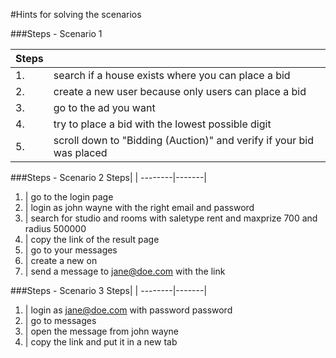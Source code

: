 #Hints for solving the scenarios

###Steps - Scenario 1

Steps| |
--------|-------
1.	| search if a house exists where you can place a bid
2. | create a new user because only users can place a bid
3. | go to the ad you want
4. | try to place a bid with the lowest possible digit
5. | scroll down to "Bidding (Auction)" and verify if your bid was placed


###Steps - Scenario 2
Steps| |
--------|-------|
1. | go to the login page
2. | login as john wayne with the right email and password
3. | search for studio and rooms with saletype rent and maxprize 700 and radius 500000
4. | copy the link of the result page
5. | go to your messages
6. | create a new on
7. | send a message to jane@doe.com with the link


###Steps - Scenario 3
Steps| |
--------|-------|
1. | login as jane@doe.com with password password
2. | go to messages
3. | open the message from john wayne
4. | copy the link and put it in a new tab

